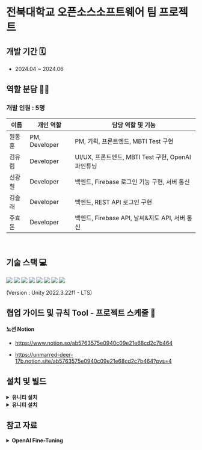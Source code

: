  <h1> 전북대학교 오픈소스소프트웨어 팀 프로젝트 </h1>

## 개발 기간 🗓
- 2024.04 ~ 2024.06

## 역할 분담 🧑‍💻
### 개발 인원 : 5명
| 이름 | 개인 역할 | 담당 역할 및 기능 |
| ------ | ---------- | ------ |
| 원동훈 | PM, Developer | PM, 기획, 프론트엔드, MBTI Test 구현 |
| 김유림 | Developer | UI/UX, 프론트엔드, MBTI Test 구현, OpenAI 파인튜닝 |
| 신광철 | Developer | 백엔드, Firebase 로그인 기능 구현, 서버 통신|
| 김솔래 | Developer | 백엔드, REST API 로그인 구현|
| 주효돈 | Developer | 백엔드, Firebase API, 날씨&지도 API, 서버 통신 |

<br/>

## 기술 스택 💻
<img src="https://img.shields.io/badge/Unity-FFFFFF?style=for-the-badge&logo=Unity&logoColor=black">
<img src="https://img.shields.io/badge/csharp-512BD4?style=for-the-badge&logo=csharp&logoColor=white">
<img src="https://img.shields.io/badge/javascript-F7DF1E?style=for-the-badge&logo=javascript&logoColor=black"/>
<img src="https://img.shields.io/badge/python-3776AB?style=for-the-badge&logo=python&logoColor=white"/>
<img src="https://img.shields.io/badge/firebase-1D9FD7?style=for-the-badge&logo=firebase&logoColor=FFCA28"/> 
<img src="https://img.shields.io/badge/OpenAI-000000?style=for-the-badge&logo=openai&logoColor=white"/>
<img src="https://img.shields.io/badge/amazonwebservices-232F3E?style=for-the-badge&logo=amazonwebservices&logoColor=white"/>
<img src="https://img.shields.io/badge/flask-000000?style=for-the-badge&logo=flask&logoColor=white"/>

(Version : Unity 2022.3.22f1 - LTS)
<br/>


## 협업 가이드 및 규칙 Tool - 프로젝트 스케줄 📅
#### 노션 Notion
- https://www.notion.so/ab5763575e0940c09e21e68cd2c7b464

- https://unmarred-deer-17b.notion.site/ab5763575e0940c09e21e68cd2c7b464?pvs=4


## 설치 및 빌드
<details>
  <summary><b> 유니티 설치</b></summary>
  <div markdown="1">
    <ul>
      [유니티 홈페이지 다운로드](https://unity.com/kr/download)
      ![image](https://github.com/gdevhun/SpaceCat/assets/83668266/d11b0bae-848d-4ac7-b4e8-ff56573d04f8)

      ![image](https://github.com/gdevhun/SpaceCat/assets/83668266/dd58f8f4-4a8c-459e-b165-44df613cdb3b)

      ![image](https://github.com/gdevhun/SpaceCat/assets/83668266/92f2fffd-7624-4202-8b63-e581ac34315a)

      ![image](https://github.com/gdevhun/SpaceCat/assets/83668266/8b72ac3d-ef12-4798-9a8e-e1e4671eac32)

      ![image](https://github.com/gdevhun/SpaceCat/assets/83668266/49909002-eee5-4b45-a4bc-094de4c1b1e0)

      ![image](https://github.com/gdevhun/SpaceCat/assets/83668266/827b8afe-be15-425f-bef8-145652a24edf)

      ![image](https://github.com/gdevhun/SpaceCat/assets/83668266/89b2ab44-ccb3-4150-af08-ae5027463fba)

      ![image](https://github.com/gdevhun/SpaceCat/assets/83668266/e98cb372-9c3a-42d4-8ea2-cea533e83327)

      ![image](https://github.com/gdevhun/SpaceCat/assets/83668266/b0bb768f-7fff-4484-b5b6-375154905fa4)

      ![image](https://github.com/gdevhun/SpaceCat/assets/83668266/760468ac-512e-4c69-9938-9f5913428ad3)

      ![image](https://github.com/gdevhun/SpaceCat/assets/83668266/6d507e63-ca0e-4bfb-b1e8-c6772d21af4a)



    </ul>
  </div>
</details>

<details>
  <summary><b> 유니티 설치</b></summary>
  <div markdown="1">
    <ul>
      1. 유니티 홈페이지 다운로드
     
      2. 설치 동의
      
      3. 로그인
      
      4. 버전은 2022.3.22f1 다운로드합니다.
      
      5. 라이선스 획득
      
      6. 라이선스 획득 후 화면
      
      7. 원하는 모듈 추후 설치 가능(continue)
      
      8.
      
      9. 깃 허브 브랜치에서 프로젝트 파일을 다운로드합니다.

         Add project from disk를 통해서 다운로드한 파일을 적용합니다.
         
      10. 클릭하면 프로젝트 파일이 열립니다.



      
      <li> https://unity.com/kr/download</li>
      <img src="./docs/주요_기능/포토스팟_콜렉션/1.gif" width=70%>
      <img src="./docs/주요_기능/포토스팟_콜렉션/2.gif" width=70%>
      <li>콜렉션에 있는 포토스팟 리스트를 확인하고 해당 포토스팟을 클릭하면 해당 좌표로 이동</li>
      <img src="./docs/주요_기능/포토스팟_콜렉션/3.gif" width=70%>
      <li>마음에 드는 콜렉션에 나의 반응을 표현할 수 있는 좋아요 기능</li>
      <img src="./docs/주요_기능/포토스팟_콜렉션/4.gif" width=70%>
      <li>포토스팟에 등록된 사진을 모아보고 비슷한 사진을 추천하는 기능</li>
      <img src="./docs/주요_기능/포토스팟_콜렉션/5.gif" width=70%>
    </ul>
  </div>
</details>


## 참고 자료
<details>
<summary><b>OpenAI Fine-Tuning</b></summary>



### MBTI 특성 정리

[MBTI Personality Types 500 Dataset](https://www.kaggle.com/datasets/zeyadkhalid/mbti-personality-types-500-dataset/data)
![image](https://github.com/gdevhun/SpaceCat/assets/83668266/3350c6b3-3617-4daa-94c1-164556c10629)



### OpenAI 파인튜닝
1. OpenAI에서 `gpt-3.5-turbo`로 데이터셋 제작.
   - [Create_MBTI_Data_Openai_api.ipynb](https://github.com/YBIGTA/24th-project-mbti-prediction/blob/main/task2/Create_MBTI_Data_Openai_api.ipynb)
     ![image](https://github.com/gdevhun/SpaceCat/assets/83668266/483818ae-a2bc-459c-bcd0-e4215c037611)
   - 데이터셋 변환 중 발생한 오류: [ChatGPT 솔루션](https://chatgpt.com/share/fee22987-b773-4913-8e80-2e319dfb1514)

2. OpenAI ‘gpt-3.5-turbo-1106’ 모델을 베이스로 파인튜닝
   - [OpenAI Fine-tuning](https://platform.openai.com/docs/guides/fine-tuning)
     ![image](https://github.com/gdevhun/SpaceCat/assets/83668266/296496e4-2d40-4e48-a64c-9a31f5d4bc89)



### Unity에 파인튜닝된 모델 적용

[How To Make ChatGPT NPC In Unity - Tutorial](https://youtu.be/lYckk570Tqw?si=L7pjwiSJ9_HQQla2)


<br/>
.... 
